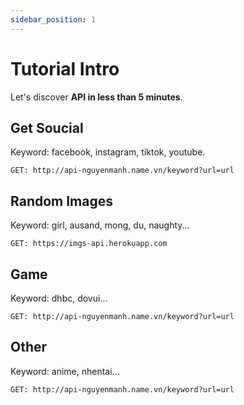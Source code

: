 ```yaml
---
sidebar_position: 1
---
```


# Tutorial Intro

Let's discover **API in less than 5 minutes**.

## Get Soucial
Keyword: facebook, instagram, tiktok, youtube.
```shell
GET: http://api-nguyenmanh.name.vn/keyword?url=url
```
## Random Images
Keyword: girl, ausand, mong, du, naughty...
```shell
GET: https://imgs-api.herokuapp.com
```

## Game

Keyword: dhbc, dovui...

```shell
GET: http://api-nguyenmanh.name.vn/keyword?url=url
```

## Other

Keyword: anime, nhentai...

```shell
GET: http://api-nguyenmanh.name.vn/keyword?url=url
```